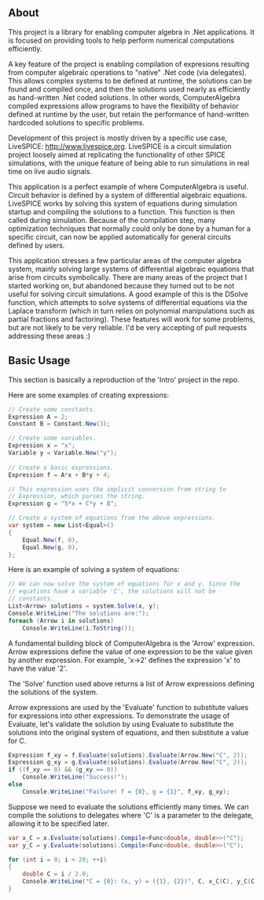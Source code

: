 About
-----

This project is a library for enabling computer algebra in .Net applications. It is focused on providing tools to help perform numerical computations efficiently. 

A key feature of the project is enabling compilation of expresions resulting from computer algebraic operations to "native" .Net code (via delegates). This allows complex systems to be defined at runtime, the solutions can be found and compiled once, and then the solutions used nearly as efficiently as hand-written .Net coded solutions. In other words, ComputerAlgebra compiled expressions allow programs to have the flexibility of behavior defined at runtime by the user, but retain the performance of hand-written hardcoded solutions to specific problems.

Development of this project is mostly driven by a specific use case, LiveSPICE: http://www.livespice.org. LiveSPICE is a circuit simulation project loosely aimed at replicating the functionality of other SPICE simulations, with the unique feature of being able to run simulations in real time on live audio signals.

This application is a perfect example of where ComputerAlgebra is useful. Circuit behavior is defined by a system of differential algebraic equations. LiveSPICE works by solving this system of equations during simulation startup and compiling the solutions to a function. This function is then called during simulation. Because of the compilation step, many optimization techniques that normally could only be done by a human for a specific circuit, can now be applied automatically for general circuits defined by users.

This application stresses a few particular areas of the computer algebra system, mainly solving large systems of differential algebraic equations that arise from circuits symbolically. There are many areas of the project that I started working on, but abandoned because they turned out to be not useful for solving circuit simulations. A good example of this is the DSolve function, which attempts to solve systems of differential equations via the Laplace transform (which in turn relies on polynomial manipulations such as partial fractions and factoring). These features will work for some problems, but are not likely to be very reliable. I'd be very accepting of pull requests addressing these areas :)

Basic Usage
-----------

This section is basically a reproduction of the 'Intro' project in the repo. 

Here are some examples of creating expressions:

```csharp
// Create some constants.
Expression A = 2;
Constant B = Constant.New(3);

// Create some variables.
Expression x = "x";
Variable y = Variable.New("y");
            
// Create a basic expressions.
Expression f = A*x + B*y + 4;

// This expression uses the implicit conversion from string to
// Expression, which parses the string.
Expression g = "5*x + C*y + 8";

// Create a system of equations from the above expressions.
var system = new List<Equal>()
{
    Equal.New(f, 0),
    Equal.New(g, 0),
};
```

Here is an example of solving a system of equations:

```csharp
// We can now solve the system of equations for x and y. Since the
// equations have a variable 'C', the solutions will not be
// constants.
List<Arrow> solutions = system.Solve(x, y);
Console.WriteLine("The solutions are:");
foreach (Arrow i in solutions)
    Console.WriteLine(i.ToString());
```

A fundamental building block of ComputerAlgebra is the 'Arrow' expression. Arrow expressions define the value of one expression to be the value given by another expression. For example, 'x->2' defines the expression 'x' to have the value '2'.

The 'Solve' function used above returns a list of Arrow expressions defining the solutions of the system. 

Arrow expressions are used by the 'Evaluate' function to substitute values for expressions into other expressions. To demonstrate the usage of Evaluate, let's validate the solution by using Evaluate to substitute the solutions into the original system of equations, and then substitute a value for C.

```csharp
Expression f_xy = f.Evaluate(solutions).Evaluate(Arrow.New("C", 2));
Expression g_xy = g.Evaluate(solutions).Evaluate(Arrow.New("C", 2));
if ((f_xy == 0) && (g_xy == 0))
    Console.WriteLine("Success!");
else
    Console.WriteLine("Failure! f = {0}, g = {1}", f_xy, g_xy);
```

Suppose we need to evaluate the solutions efficiently many times. We can compile the solutions to delegates where 'C' is a parameter to the delegate, allowing it to be specified later.

```csharp
var x_C = x.Evaluate(solutions).Compile<Func<double, double>>("C");
var y_C = y.Evaluate(solutions).Compile<Func<double, double>>("C");

for (int i = 0; i < 20; ++i)
{
    double C = i / 2.0;
    Console.WriteLine("C = {0}: (x, y) = ({1}, {2})", C, x_C(C), y_C(C));
}
```
